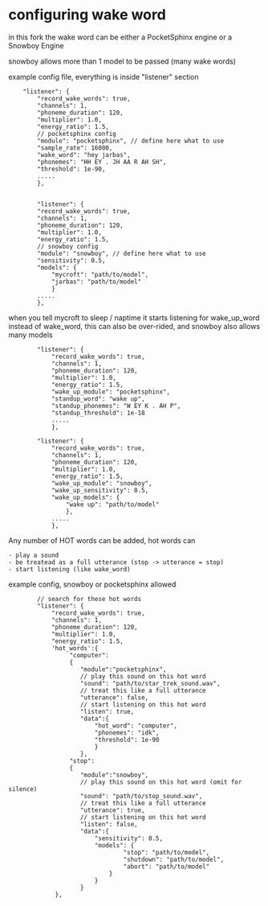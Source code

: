 # configuring wake word

in this fork the wake word can be either a PocketSphinx engine or a Snowboy
Engine

snowboy allows more than 1 model to be passed (many wake words)

example config file, everything is inside "listener" section

        "listener": {
            "record_wake_words": true,
            "channels": 1,
            "phoneme_duration": 120,
            "multiplier": 1.0,
            "energy_ratio": 1.5,
            // pocketsphinx config
            "module": "pocketsphinx", // define here what to use
            "sample_rate": 16000,
            "wake_word": "hey jarbas",
            "phonemes": "HH EY . JH AA R AH SH",
            "threshold": 1e-90,
            .....
            },


            "listener": {
            "record_wake_words": true,
            "channels": 1,
            "phoneme_duration": 120,
            "multiplier": 1.0,
            "energy_ratio": 1.5,
            // snowboy config
            "module": "snowboy", // define here what to use
            "sensitivity": 0.5,
            "models": {
                "mycroft": "path/to/model",
                "jarbas": "path/to/model"
                }
            .....
            },

when you tell mycroft to sleep / naptime it starts listening for wake_up_word
instead of wake_word, this can also be over-rided, and snowboy also allows many
models


            "listener": {
                "record_wake_words": true,
                "channels": 1,
                "phoneme_duration": 120,
                "multiplier": 1.0,
                "energy_ratio": 1.5,
                "wake_up_module": "pocketsphinx",
                "standup_word": "wake up",
                "standup_phonemes": "W EY K . AH P",
                "standup_threshold": 1e-18
                .....
                },

            "listener": {
                "record_wake_words": true,
                "channels": 1,
                "phoneme_duration": 120,
                "multiplier": 1.0,
                "energy_ratio": 1.5,
                "wake_up_module": "snowboy",
                "wake_up_sensitivity": 0.5,
                "wake_up_models": {
                    "wake up": "path/to/model"
                    },
                .....
                },


Any number of HOT words can be added, hot words can

    - play a sound
    - be treatead as a full utterance (stop -> utterance = stop)
    - start listening (like wake_word)

example config, snowboy or pocketsphinx allowed

            // search for these hot words
            "listener": {
                "record_wake_words": true,
                "channels": 1,
                "phoneme_duration": 120,
                "multiplier": 1.0,
                "energy_ratio": 1.5,
                'hot_words':{
                     "computer":
                     {
                        "module":"pocketsphinx",
                        // play this sound on this hot word
                        "sound": "path/to/star_trek_sound.wav",
                        // treat this like a full utterance
                        "utterance": false,
                        // start listening on this hot word
                        "listen": true,
                        "data":{
                            "hot_word": "computer",
                            "phonemes": "idk",
                            "threshold": 1e-90
                            }
                        },
                     "stop":
                     {
                        "module":"snowboy",
                        // play this sound on this hot word (omit for silence)
                        "sound": "path/to/stop_sound.wav",
                        // treat this like a full utterance
                        "utterance": true,
                        // start listening on this hot word
                        "listen": false,
                        "data":{
                            "sensitivity": 0.5,
                            "models": {
                                    "stop": "path/to/model",
                                    "shutdown": "path/to/model",
                                    "abort": "path/to/model"
                                }
                            }
                        }
                 },

